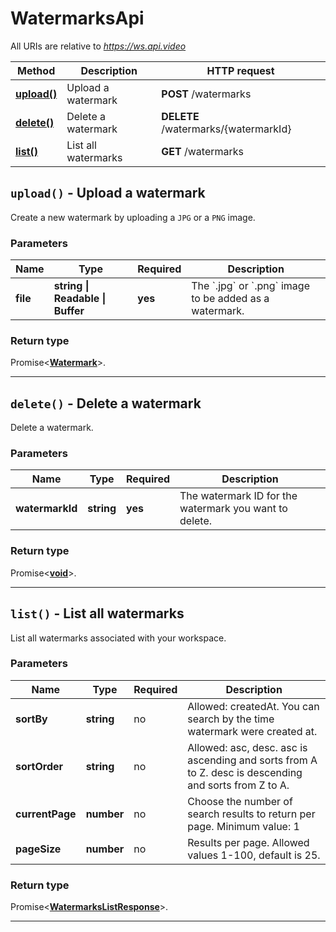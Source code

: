 # WatermarksApi

All URIs are relative to *https://ws.api.video*

| Method | Description | HTTP request |
| ------------- | ------------- | ------------- |
| [**upload()**](WatermarksApi.md#upload) | Upload a watermark | **POST** /watermarks |
| [**delete()**](WatermarksApi.md#delete) | Delete a watermark | **DELETE** /watermarks/{watermarkId} |
| [**list()**](WatermarksApi.md#list) | List all watermarks | **GET** /watermarks |


<a name="upload"></a>
## **`upload()` - Upload a watermark**


Create a new watermark by uploading a `JPG` or a `PNG` image.

### Parameters

| Name | Type | Required | Description |
| ------------- | ------------- | ------------- | ------------- |
 | **file** | **string \| Readable \| Buffer**| **yes**| The &#x60;.jpg&#x60; or &#x60;.png&#x60; image to be added as a watermark. |


### Return type

Promise<[**Watermark**](../model/Watermark.md)>.




---

<a name="delete"></a>
## **`delete()` - Delete a watermark**


Delete a watermark.

### Parameters

| Name | Type | Required | Description |
| ------------- | ------------- | ------------- | ------------- |
 | **watermarkId** | **string**| **yes**| The watermark ID for the watermark you want to delete. |


### Return type

Promise<[**void**](../model/.md)>.




---

<a name="list"></a>
## **`list()` - List all watermarks**


List all watermarks associated with your workspace.

### Parameters

| Name | Type | Required | Description |
| ------------- | ------------- | ------------- | ------------- |
 | **sortBy** | **string**| no| Allowed: createdAt. You can search by the time watermark were created at. |
 | **sortOrder** | **string**| no| Allowed: asc, desc. asc is ascending and sorts from A to Z. desc is descending and sorts from Z to A. |
 | **currentPage** | **number**| no| Choose the number of search results to return per page. Minimum value: 1 |
 | **pageSize** | **number**| no| Results per page. Allowed values 1-100, default is 25. |


### Return type

Promise<[**WatermarksListResponse**](../model/WatermarksListResponse.md)>.




---

